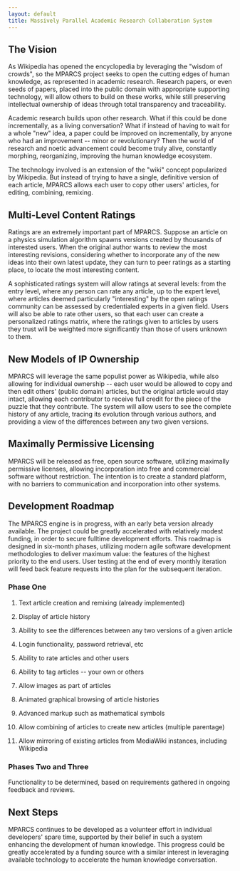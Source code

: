 ```yaml
---
layout: default
title: Massively Parallel Academic Research Collaboration System
---
```


## The Vision

As Wikipedia has opened the encyclopedia by leveraging the "wisdom of crowds", so the MPARCS project seeks to open the cutting edges of human knowledge, as represented in academic research.  Research papers, or even seeds of papers, placed into the public domain with appropriate supporting technology, will allow others to build on these works, while still preserving intellectual ownership of ideas through total transparency and traceability.

Academic research builds upon other research.  What if this could be done incrementally, as a living conversation?  What if instead of having to wait for a whole "new" idea, a paper could be improved on incrementally, by anyone who had an improvement -- minor or revolutionary?  Then the world of research and noetic advancement could become truly alive, constantly morphing, reorganizing, improving the human knowledge ecosystem.  

The technology involved is an extension of the "wiki" concept popularized by Wikipedia.  But instead of trying to have a single, definitive version of each article, MPARCS allows each user to copy other users' articles, for editing, combining, remixing.  

## Multi-Level Content Ratings

Ratings are an extremely important part of MPARCS.  Suppose an article on a physics simulation algorithm spawns versions created by thousands of interested users.  When the original author wants to review the most interesting revisions, considering whether to incorporate any of the new ideas into their own latest update, they can turn to peer ratings as a starting place, to locate the most interesting content. 

A sophisticated ratings system will allow ratings at several levels: from the entry level, where any person can rate any article, up to the expert level, where articles deemed particularly "interesting" by the open ratings community can be assessed by credentialed experts in a given field.  Users will also be able to rate other users, so that each user can create a personalized ratings matrix, where the ratings given to articles by  users they trust will be weighted more significantly than those of users unknown to them.

## New Models of IP Ownership

MPARCS will leverage the same populist power as Wikipedia, while also allowing for individual ownership -- each user would be allowed to copy and then edit others' (public domain) articles, but the original article would stay intact, allowing each contributor to receive full credit for the piece of the puzzle that they contribute. The system will allow users to see the complete history of any article, tracing its evolution through various authors, and providing a view of the differences between any two given versions.

## Maximally Permissive Licensing

MPARCS will be released as free, open source software, utilizing maximally permissive licenses, allowing incorporation into free and commercial software without restriction.  The intention is to create a standard platform, with no barriers to communication and incorporation into other systems.

## Development Roadmap

The MPARCS engine is in progress, with an early beta version already available.  The project could be greatly accelerated with relatively modest funding, in order to secure fulltime development efforts.  This roadmap is designed in six-month phases, utilizing modern agile software development methodologies to deliver maximum value: the features of the highest priority to the end users.  User testing at the end of every monthly iteration will feed back feature requests into the plan for the subsequent iteration.  

### Phase One           

1. Text article creation and remixing (already implemented)
   
2. Display of article history
   
3. Ability to see the differences between any two versions of a given article
   
4. Login functionality, password retrieval, etc
   
5. Ability to rate articles and other users
   
6. Ability to tag articles -- your own or others
   
7. Allow images as part of articles
   
8. Animated graphical browsing of article histories
   
9. Advanced markup such as mathematical symbols
   
10. Allow combining  of articles to create new articles (multiple parentage)
   
11. Allow mirroring of existing articles from MediaWiki instances, including Wikipedia

### Phases Two and Three

Functionality to be determined, based on requirements gathered in ongoing feedback and reviews.

## Next Steps

MPARCS continues to be developed as a volunteer effort in individual developers' spare time, supported by their belief in such a system enhancing the development of human knowledge.  This progress could be greatly accelerated by a funding source with a similar interest in leveraging available technology to accelerate the human knowledge conversation. 
